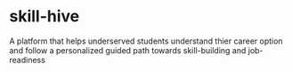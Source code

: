 # skill-hive
 A platform that helps underserved students understand thier career option and follow a personalized guided path towards skill-building and job-readiness
